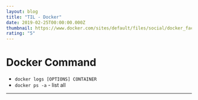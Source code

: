 ```yaml
---
layout: blog
title: "TIL - Docker"
date: 2019-02-25T00:00:00.000Z
thumbnail: https://www.docker.com/sites/default/files/social/docker_facebook_share.png
rating: "5"
---
```


# Docker Command

- `docker logs [OPTIONS] CONTAINER`
- `docker ps -a`  -  list all

---
